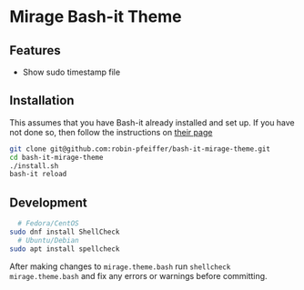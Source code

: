 # Mirage Bash-it Theme

## Features

- Show sudo timestamp file

## Installation

This assumes that you have Bash-it already installed and set up. If you have not done so, then follow the instructions on [their page](https://github.com/Bash-it/bash-it#installation)

```sh
git clone git@github.com:robin-pfeiffer/bash-it-mirage-theme.git
cd bash-it-mirage-theme
./install.sh
bash-it reload
```

## Development

```sh
  # Fedora/CentOS
sudo dnf install ShellCheck
  # Ubuntu/Debian
sudo apt install spellcheck 
```

After making changes to `mirage.theme.bash` run `shellcheck mirage.theme.bash` and fix any errors or warnings before committing.
